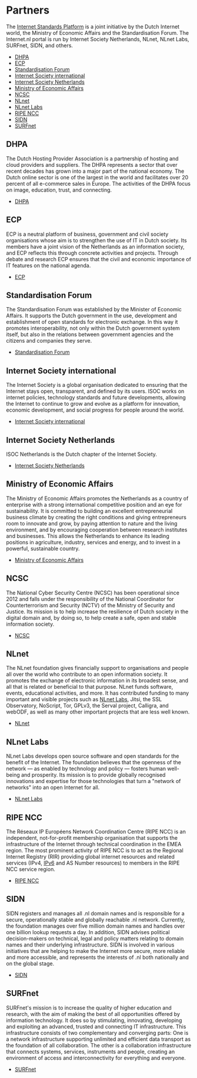 
# Partners

The [Internet Standards Platform](/about/) is a joint initiative by the Dutch
Internet world, the Ministry of Economic Affairs and the Standardisation
Forum. The Internet.nl portal is run by Internet Society Netherlands, NLnet,
NLnet Labs, SURFnet, SIDN, and others.

- [DHPA](#dhpa)
- [ECP](#ecp)
- [Standardisation Forum](#standardisation-forum)
- [Internet Society international](#internet-society-international)
- [Internet Society Netherlands](#internet-society-netherlands)
- [Ministry of Economic Affairs](#ministry-of-economic-affairs)
- [NCSC](#ncsc)
- [NLnet](#nlnet)
- [NLnet Labs](#nlnetlabs)
- [RIPE NCC](#ripe)
- [SIDN](#sidn)
- [SURFnet](#surfnet)

## DHPA

The Dutch Hosting Provider Association is a partnership of hosting and cloud
providers and suppliers. The DHPA represents a sector that over recent decades
has grown into a major part of the national economy. The Dutch online sector
is one of the largest in the world and facilitates over 20 percent of all
e-commerce sales in Europe. The activities of the DHPA focus on image,
education, trust, and connecting.

- [DHPA](https://www.dhpa.nl/)

## ECP

ECP is a neutral platform of business, government and civil society
organisations whose aim is to strengthen the use of IT in Dutch society. Its
members have a joint vision of the Netherlands as an information society, and
ECP reflects this through concrete activities and projects. Through debate
and research ECP ensures that the civil and economic importance of IT features
on the national agenda.

- [ECP](https://ecp.nl/)

## Standardisation Forum

The Standardisation Forum was established by the Minister of Economic Affairs.
It supports the Dutch government in the use, development and establishment of
open standards for electronic exchange. In this way it promotes
interoperability, not only within the Dutch government system itself, but also
in the relations between government agencies and the citizens and companies
they serve.

- [Standardisation Forum](https://www.forumstandaardisatie.nl/english/)

## Internet Society international

The Internet Society is a global organisation dedicated to ensuring that the
Internet stays open, transparent, and defined by its users. ISOC works on
internet policies, technology standards and future developments, allowing the
Internet to continue to grow and evolve as a platform for innovation, economic
development, and social progress for people around the world.

- [Internet Society international](http://www.internetsociety.org/)

## Internet Society Netherlands

ISOC Netherlands is the Dutch chapter of the Internet Society.

- [Internet Society Netherlands](http://isoc.nl/)

## Ministry of Economic Affairs

The Ministry of Economic Affairs promotes the Netherlands as a country of
enterprise with a strong international competitive position and an eye for
sustainability. It is committed to building an excellent entrepreneurial
business climate by creating the right conditions and giving entrepreneurs
room to innovate and grow, by paying attention to nature and the living
environment, and by encouraging cooperation between research institutes and
businesses. This allows the Netherlands to enhance its leading positions in
agriculture, industry, services and energy, and to invest in a powerful,
sustainable country.

- [Ministry of Economic Affairs](http://www.government.nl/ministries/ez)

## NCSC

The National Cyber Security Centre (NCSC) has been operational since 2012 and
falls under the responsibility of the National Coordinator for
Counterterrorism and Security (NCTV) of the Ministry of Security and Justice.
Its mission is to help increase the resilience of Dutch society in the digital
domain and, by doing so, to help create a safe, open and stable information
society.

- [NCSC](https://www.ncsc.nl/english)

## NLnet

The NLnet foundation gives financially support to organisations and people all
over the world who contribute to an open information society. It promotes the
exchange of electronic information in its broadest sense, and all that is
related or beneficial to that purpose. NLnet funds software, events,
educational activities, and more. It has contributed funding to many important
and visible projects such as [NLnet Labs](/partners/#NLnetLabs), Jitsi, the
SSL Observatory, NoScript, Tor, GPLv3, the Serval project, Calligra, and
webODF, as well as many other important projects that are less well known.

- [NLnet](https://nlnet.nl/)

## NLnet Labs

NLnet Labs develops open source software and open standards for the benefit of
the Internet. The foundation believes that the openness of the network &mdash;
as enabled by technology and policy &mdash; fosters human well-being and
prosperity. Its mission is to provide globally recognised innovations and
expertise for those technologies that turn a &quot;network of networks&quot;
into an open Internet for all.

- [NLnet Labs](http://www.nlnetlabs.nl/)

## RIPE NCC

The Réseaux IP Européens Network Coordination Centre (RIPE NCC) is an
independent, not-for-profit membership organisation that supports the
infrastructure of the Internet through technical coordination in the EMEA
region. The most prominent activity of RIPE NCC is to act as the Regional
Internet Registry (RIR) providing global internet resources and related
services (IPv4, [IPv6](/faqs/ipv6/) and AS Number resources) to members in the
RIPE NCC service region.

- [RIPE NCC](https://www.ripe.net/)

## SIDN

SIDN registers and manages all .nl domain names and is responsible for a
secure, operationally stable and globally reachable .nl network. Currently,
the foundation manages over five million domain names and handles over one
billion lookup requests a day. In addition, SIDN advises political
decision-makers on technical, legal and policy matters relating to domain
names and their underlying infrastructure. SIDN is involved in various
initiatives that are helping to make the Internet more secure, more reliable
and more accessible, and represents the interests of .nl both nationally and
on the global stage.

- [SIDN](https://www.sidn.nl/)

## SURFnet

SURFnet&#39;s mission is to increase the quality of higher education and
research, with the aim of making the best of all opportunities offered by
information technology. It does so by stimulating, innovating, developing and
exploiting an advanced, trusted and connecting IT infrastructure. This
infrastructure consists of two complementary and converging parts: One is a
network infrastructure supporting unlimited and efficient data transport as
the foundation of all collaboration. The other is a collaboration
infrastructure that connects systems, services, instruments and people,
creating an environment of access and interconnectivity for everything and
everyone.

- [SURFnet](https://www.surf.nl/en/about-surf/subsidiaries/surfnet)

